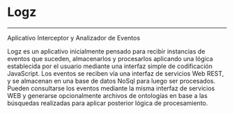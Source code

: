 # Logz
----------------------------------------------------------

Aplicativo Interceptor y Analizador de Eventos 

Logz es un aplicativo inicialmente pensado para recibir instancias de eventos que suceden, almacenarlos y procesarlos aplicando una lógica establecida por el usuario mediante una interfaz simple de codificación JavaScript.
Los eventos se reciben vía una interfaz de servicios Web REST, y se almacenan en una base de datos NoSql para luego ser procesados. 
Pueden consultarse los eventos mediante la misma interfaz de servicios WEB y generarse opcionalmente archivos de ontologías en base a las búsquedas realizadas para aplicar posterior lógica de procesamiento. 
